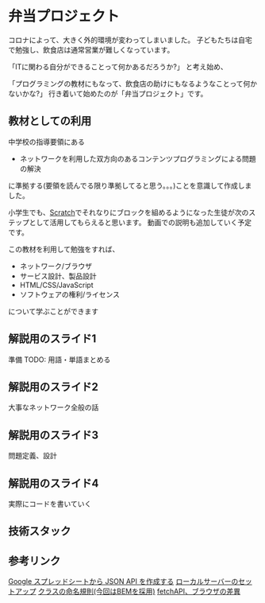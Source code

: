 # 弁当プロジェクト

コロナによって、大きく外的環境が変わってしまいました。
子どもたちは自宅で勉強し、飲食店は通常営業が難しくなっています。

「ITに関わる自分ができることって何かあるだろうか?」
と考え始め、

「プログラミングの教材にもなって、飲食店の助けにもなるようなことって何かないかな?」
行き着いて始めたのが「弁当プロジェクト」です。

## 教材としての利用

中学校の指導要領にある

* ネットワークを利用した双方向のあるコンテンツプログラミングによる問題の解決

に準拠する(要領を読んでる限り準拠してると思う。。。)ことを意識して作成しました。

小学生でも、[Scratch](https://scratch.mit.edu/)でそれなりにブロックを組めるようになった生徒が次のステップとして活用してもらえると思います。
動画での説明も追加していく予定です。

この教材を利用して勉強をすれば、

* ネットワーク/ブラウザ
* サービス設計、製品設計
* HTML/CSS/JavaScript
* ソフトウェアの権利/ライセンス

について学ぶことができます

## 解説用のスライド1

準備
TODO: 用語・単語まとめる

## 解説用のスライド2

大事なネットワーク全般の話

## 解説用のスライド3

問題定義、設計

## 解説用のスライド4

実際にコードを書いていく

## 技術スタック

## 参考リンク

[Google スプレッドシートから JSON API を作成する](https://qiita.com/takatama/items/7aa1097aac453fff1d53)
[ローカルサーバーのセットアップ](https://developer.mozilla.org/ja/docs/Learn/Common_questions/set_up_a_local_testing_server)
[クラスの命名規則(今回はBEMを採用)](https://9elements.com/bem-cheat-sheet/)
[fetchAPI、ブラウザの差異](https://caniuse.com/#feat=fetch)
